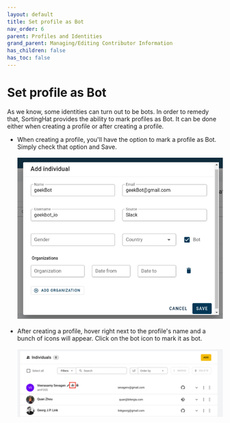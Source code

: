 ```yaml
---
layout: default
title: Set profile as Bot
nav_order: 6
parent: Profiles and Identities
grand_parent: Managing/Editing Contributor Information
has_children: false
has_toc: false
---
```


# Set profile as Bot

As we know, some identities can turn out to be bots. In order to remedy that, SortingHat provides the ability to mark profiles as Bot. It can be done either when creating a profile or after creating a profile.<br>

- When creating a profile, you'll have the option to mark a profile as Bot. Simply check that option and Save.<br><br>
  ![setBot](./assets/setBot.png)<br><br>
- After creating a profile, hover right next to the profile's name and a bunch of icons will appear. Click on the bot icon to mark it as bot.<br><br>
  ![setBot2](./assets/setBot2.png)<br><br>
